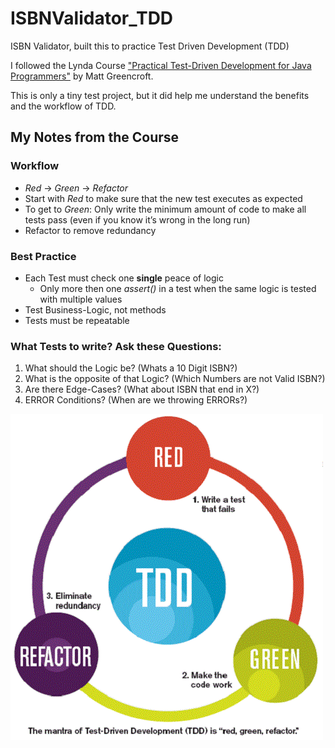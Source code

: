# ISBNValidator_TDD
ISBN Validator, built this to practice Test Driven Development (TDD)

I followed the Lynda Course ["Practical Test-Driven Development for Java Programmers"](https://www.lynda.com/Software-Development-tutorials/Practical-Test-Driven-Development-Java-Programmers/777389-2.html) by Matt Greencroft.

This is only a tiny test project, but it did help me understand the benefits and the workflow of TDD.

## My Notes from the Course

### Workflow

- *Red* -> *Green* -> *Refactor*
- Start with *Red* to make sure that the new test executes as expected
- To get to *Green*: Only write the minimum amount of code to make all tests pass (even if you know it’s wrong in the long run)
- Refactor to remove redundancy

### Best Practice
- Each Test must check one **single** peace of logic
    - Only more then one *assert()* in a test when the same logic is tested with multiple values 
- Test Business-Logic, not methods
- Tests must be repeatable

### What Tests to write? Ask these Questions:
1. What should the Logic be? (Whats a 10 Digit ISBN?)
2. What is the opposite of that Logic? (Which Numbers are not Valid ISBN?)
3. Are there Edge-Cases? (What about ISBN that end in X?)
4. ERROR Conditions? (When are we throwing ERRORs?)


![Work Flow](https://github.com/Fasust/ISBNValidator_TDD/blob/master/assets/tdd_flow.gif)


